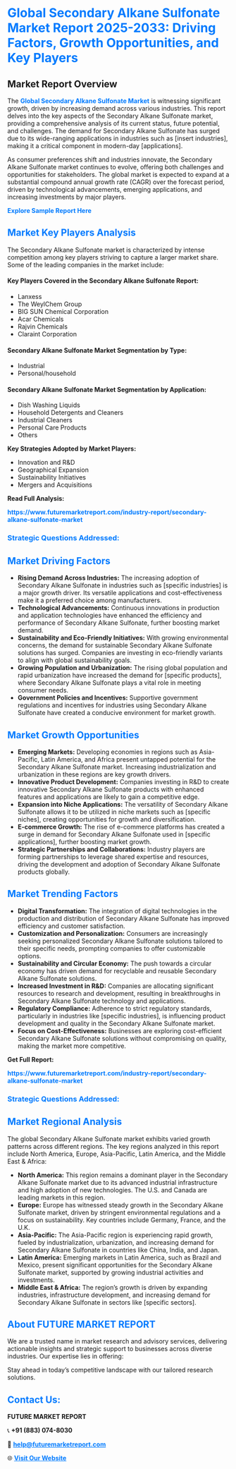 <h1 style="color: #007BFF;">Global Secondary Alkane Sulfonate Market Report 2025-2033: Driving Factors, Growth Opportunities, and Key Players</h1>

<section id="overview">
<h2>Market Report Overview</h2>
<p>The <a href="https://www.futuremarketreport.com/industry-report/secondary-alkane-sulfonate-market" style="color: #007BFF; text-decoration: none;"><strong>Global Secondary Alkane Sulfonate Market</strong></a> is witnessing significant growth, driven by increasing demand across various industries. This report delves into the key aspects of the Secondary Alkane Sulfonate market, providing a comprehensive analysis of its current status, future potential, and challenges. The demand for Secondary Alkane Sulfonate has surged due to its wide-ranging applications in industries such as [insert industries], making it a critical component in modern-day [applications].</p>
<p>As consumer preferences shift and industries innovate, the Secondary Alkane Sulfonate market continues to evolve, offering both challenges and opportunities for stakeholders. The global market is expected to expand at a substantial compound annual growth rate (CAGR) over the forecast period, driven by technological advancements, emerging applications, and increasing investments by major players.</p>
</section>

<section id="overview">
<p><a href="https://www.futuremarketreport.com/request-sample/reportId=61311" style="color: #007BFF; text-decoration: none;"><strong>Explore Sample Report Here</strong></a></p>
</section>

<section id="key-players">
<h2 style="color: #007BFF;">Market Key Players Analysis</h2>
<p>The Secondary Alkane Sulfonate market is characterized by intense competition among key players striving to capture a larger market share. Some of the leading companies in the market include:</p>
<h4>Key Players Covered in the Secondary Alkane Sulfonate Report:</h4>
<ul><li>Lanxess</li><li>The WeylChem Group</li><li>BIG SUN Chemical Corporation</li><li>Acar Chemicals</li><li>Rajvin Chemicals</li><li>Claraint Corporation</li></ul>
<h4>Secondary Alkane Sulfonate Market Segmentation by Type:</h4>
<ul><li>Industrial</li><li>Personal/household</li></ul>

<h4>Secondary Alkane Sulfonate Market Segmentation by Application:</h4>
<ul><li>Dish Washing Liquids</li><li>Household Detergents and Cleaners</li><li>Industrial Cleaners</li><li>Personal Care Products</li><li>Others</li></ul>
<p><strong>Key Strategies Adopted by Market Players:</strong></p>
<ul>
<li>Innovation and R&D</li>
<li>Geographical Expansion</li>
<li>Sustainability Initiatives</li>
<li>Mergers and Acquisitions</li>
</ul>
</section>

<section>
<p><strong>Read Full Analysis: </strong></p><a href="https://www.futuremarketreport.com/industry-report/secondary-alkane-sulfonate-market" style="color: #007BFF; text-decoration: none;"><strong>https://www.futuremarketreport.com/industry-report/secondary-alkane-sulfonate-market</strong></a>
<h3 style="color: #007BFF;">Strategic Questions Addressed:</h3>
</section>

<section id="driving-factors">
<h2 style="color: #007BFF;">Market Driving Factors</h2>
<ul>
<li><strong>Rising Demand Across Industries:</strong> The increasing adoption of Secondary Alkane Sulfonate in industries such as [specific industries] is a major growth driver. Its versatile applications and cost-effectiveness make it a preferred choice among manufacturers.</li>
<li><strong>Technological Advancements:</strong> Continuous innovations in production and application technologies have enhanced the efficiency and performance of Secondary Alkane Sulfonate, further boosting market demand.</li>
<li><strong>Sustainability and Eco-Friendly Initiatives:</strong> With growing environmental concerns, the demand for sustainable Secondary Alkane Sulfonate solutions has surged. Companies are investing in eco-friendly variants to align with global sustainability goals.</li>
<li><strong>Growing Population and Urbanization:</strong> The rising global population and rapid urbanization have increased the demand for [specific products], where Secondary Alkane Sulfonate plays a vital role in meeting consumer needs.</li>
<li><strong>Government Policies and Incentives:</strong> Supportive government regulations and incentives for industries using Secondary Alkane Sulfonate have created a conducive environment for market growth.</li>
</ul>
</section>

<section id="growth-opportunities">
<h2 style="color: #007BFF;">Market Growth Opportunities</h2>
<ul>
<li><strong>Emerging Markets:</strong> Developing economies in regions such as Asia-Pacific, Latin America, and Africa present untapped potential for the Secondary Alkane Sulfonate market. Increasing industrialization and urbanization in these regions are key growth drivers.</li>
<li><strong>Innovative Product Development:</strong> Companies investing in R&D to create innovative Secondary Alkane Sulfonate products with enhanced features and applications are likely to gain a competitive edge.</li>
<li><strong>Expansion into Niche Applications:</strong> The versatility of Secondary Alkane Sulfonate allows it to be utilized in niche markets such as [specific niches], creating opportunities for growth and diversification.</li>
<li><strong>E-commerce Growth:</strong> The rise of e-commerce platforms has created a surge in demand for Secondary Alkane Sulfonate used in [specific applications], further boosting market growth.</li>
<li><strong>Strategic Partnerships and Collaborations:</strong> Industry players are forming partnerships to leverage shared expertise and resources, driving the development and adoption of Secondary Alkane Sulfonate products globally.</li>
</ul>
</section>

<section id="trending-factors">
<h2 style="color: #007BFF;">Market Trending Factors</h2>
<ul>
<li><strong>Digital Transformation:</strong> The integration of digital technologies in the production and distribution of Secondary Alkane Sulfonate has improved efficiency and customer satisfaction.</li>
<li><strong>Customization and Personalization:</strong> Consumers are increasingly seeking personalized Secondary Alkane Sulfonate solutions tailored to their specific needs, prompting companies to offer customizable options.</li>
<li><strong>Sustainability and Circular Economy:</strong> The push towards a circular economy has driven demand for recyclable and reusable Secondary Alkane Sulfonate solutions.</li>
<li><strong>Increased Investment in R&D:</strong> Companies are allocating significant resources to research and development, resulting in breakthroughs in Secondary Alkane Sulfonate technology and applications.</li>
<li><strong>Regulatory Compliance:</strong> Adherence to strict regulatory standards, particularly in industries like [specific industries], is influencing product development and quality in the Secondary Alkane Sulfonate market.</li>
<li><strong>Focus on Cost-Effectiveness:</strong> Businesses are exploring cost-efficient Secondary Alkane Sulfonate solutions without compromising on quality, making the market more competitive.</li>
</ul>
</section>

<section>
<p><strong>Get Full Report: </strong></p><a href="https://www.futuremarketreport.com/industry-report/secondary-alkane-sulfonate-market" style="color: #007BFF; text-decoration: none;"><strong>https://www.futuremarketreport.com/industry-report/secondary-alkane-sulfonate-market</strong></a>
<h3 style="color: #007BFF;">Strategic Questions Addressed:</h3>
</section>


<section id="regional-analysis">
<h2 style="color: #007BFF;">Market Regional Analysis</h2>
<p>The global Secondary Alkane Sulfonate market exhibits varied growth patterns across different regions. The key regions analyzed in this report include North America, Europe, Asia-Pacific, Latin America, and the Middle East & Africa:</p>
<ul>
<li><strong>North America:</strong> This region remains a dominant player in the Secondary Alkane Sulfonate market due to its advanced industrial infrastructure and high adoption of new technologies. The U.S. and Canada are leading markets in this region.</li>
<li><strong>Europe:</strong> Europe has witnessed steady growth in the Secondary Alkane Sulfonate market, driven by stringent environmental regulations and a focus on sustainability. Key countries include Germany, France, and the U.K.</li>
<li><strong>Asia-Pacific:</strong> The Asia-Pacific region is experiencing rapid growth, fueled by industrialization, urbanization, and increasing demand for Secondary Alkane Sulfonate in countries like China, India, and Japan.</li>
<li><strong>Latin America:</strong> Emerging markets in Latin America, such as Brazil and Mexico, present significant opportunities for the Secondary Alkane Sulfonate market, supported by growing industrial activities and investments.</li>
<li><strong>Middle East & Africa:</strong> The region’s growth is driven by expanding industries, infrastructure development, and increasing demand for Secondary Alkane Sulfonate in sectors like [specific sectors].</li>
</ul>
</section>

<footer>
<h2 style="color: #007BFF;">About FUTURE MARKET REPORT</h2>
<p>We are a trusted name in market research and advisory services, delivering actionable insights and strategic support to businesses across diverse industries. Our expertise lies in offering:</p>

<p>Stay ahead in today’s competitive landscape with our tailored research solutions.</p>

<h2 style="color: #007BFF;">Contact Us:</h2>
<p><strong>FUTURE MARKET REPORT</strong></p>
<p>📞 <strong>+91 (883) 074-8030</strong></p>
<p>📧 <strong><a href="mailto:help@futuremarketreport.com" style="color: #007BFF;">help@futuremarketreport.com</a></strong></p>
<p>🌐 <strong><a href="https://www.futuremarketreport.com/" style="color: #007BFF;">Visit Our Website</a></strong></p>
</footer>
